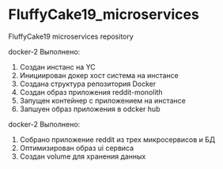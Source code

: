 # FluffyCake19_microservices
FluffyCake19 microservices repository

docker-2
Выполнено:
1. Создан инстанс на YC
2. Инициирован докер хост система на инстансе
3. Создана структура репозитория Docker
4. Создан образ приложения reddit-monolith
5. Запущен контейнер с приложением на инстансе
6. Запшуен образ приложения в odcker hub


docker-2
Выполнено:
1. Собрано приложение reddit из трех микросервисов и БД
2. Оптимизирован образ ui сервиса
3. Создан volume для хранения данных
